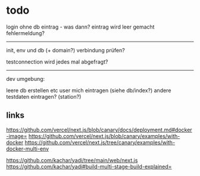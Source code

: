 # todo

login ohne db eintrag - was dann?
eintrag wird leer gemacht
fehlermeldung?

---

init, env und db (+ domain?) verbindung prüfen?

testconnection wird jedes mal abgefragt?

---

dev umgebung:

leere db erstellen etc
user mich eintragen (siehe db/index?)
andere testdaten eintragen? (station?)

## links

https://github.com/vercel/next.js/blob/canary/docs/deployment.md#docker-image=
https://github.com/vercel/next.js/blob/canary/examples/with-docker
https://github.com/vercel/next.js/tree/canary/examples/with-docker-multi-env

https://github.com/kachar/yadi/tree/main/web/next.js
https://github.com/kachar/yadi#build-multi-stage-build-explained=
